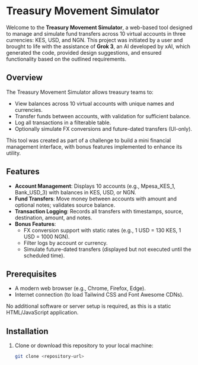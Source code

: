 # Treasury Movement Simulator

Welcome to the **Treasury Movement Simulator**, a web-based tool designed to manage and simulate fund transfers across 10 virtual accounts in three currencies: KES, USD, and NGN. This project was initiated by a user and brought to life with the assistance of **Grok 3**, an AI developed by xAI, which generated the code, provided design suggestions, and ensured functionality based on the outlined requirements.

## Overview

The Treasury Movement Simulator allows treasury teams to:
- View balances across 10 virtual accounts with unique names and currencies.
- Transfer funds between accounts, with validation for sufficient balance.
- Log all transactions in a filterable table.
- Optionally simulate FX conversions and future-dated transfers (UI-only).

This tool was created as part of a challenge to build a mini financial management interface, with bonus features implemented to enhance its utility.

## Features

- **Account Management**: Displays 10 accounts (e.g., Mpesa_KES_1, Bank_USD_3) with balances in KES, USD, or NGN.
- **Fund Transfers**: Move money between accounts with amount and optional notes; validates source balance.
- **Transaction Logging**: Records all transfers with timestamps, source, destination, amount, and notes.
- **Bonus Features**:
  - FX conversion support with static rates (e.g., 1 USD = 130 KES, 1 USD = 1000 NGN).
  - Filter logs by account or currency.
  - Simulate future-dated transfers (displayed but not executed until the scheduled time).

## Prerequisites

- A modern web browser (e.g., Chrome, Firefox, Edge).
- Internet connection (to load Tailwind CSS and Font Awesome CDNs).

No additional software or server setup is required, as this is a static HTML/JavaScript application.

## Installation

1. Clone or download this repository to your local machine:
   ```bash
   git clone <repository-url>